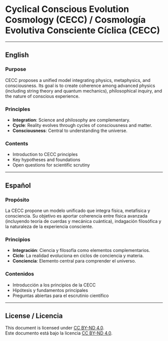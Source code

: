 # Cyclical Conscious Evolution Cosmology (CECC) / Cosmología Evolutiva Consciente Cíclica (CECC)

---

## English

### Purpose
CECC proposes a unified model integrating physics, metaphysics, and consciousness. Its goal is to create coherence among advanced physics (including string theory and quantum mechanics), philosophical inquiry, and the nature of conscious experience.

### Principles
- **Integration**: Science and philosophy are complementary.
- **Cycle**: Reality evolves through cycles of consciousness and matter.
- **Consciousness**: Central to understanding the universe.

### Contents
- Introduction to CECC principles
- Key hypotheses and foundations
- Open questions for scientific scrutiny

---

## Español

### Propósito
La CECC propone un modelo unificado que integra física, metafísica y consciencia. Su objetivo es aportar coherencia entre física avanzada (incluyendo teoría de cuerdas y mecánica cuántica), indagación filosófica y la naturaleza de la experiencia consciente.

### Principios
- **Integración**: Ciencia y filosofía como elementos complementarios.
- **Ciclo**: La realidad evoluciona en ciclos de conciencia y materia.
- **Conciencia**: Elemento central para comprender el universo.

### Contenidos
- Introducción a los principios de la CECC
- Hipótesis y fundamentos principales
- Preguntas abiertas para el escrutinio científico

---

## License / Licencia

This document is licensed under [CC BY-ND 4.0](https://creativecommons.org/licenses/by-nd/4.0/legalcode).  
Este documento está bajo la licencia [CC BY-ND 4.0](https://creativecommons.org/licenses/by-nd/4.0/legalcode).

